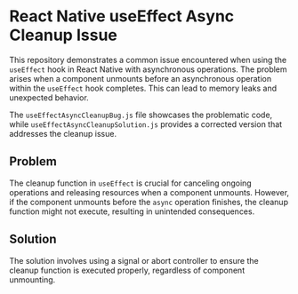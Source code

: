 # React Native useEffect Async Cleanup Issue

This repository demonstrates a common issue encountered when using the `useEffect` hook in React Native with asynchronous operations.  The problem arises when a component unmounts before an asynchronous operation within the `useEffect` hook completes. This can lead to memory leaks and unexpected behavior.

The `useEffectAsyncCleanupBug.js` file showcases the problematic code, while `useEffectAsyncCleanupSolution.js` provides a corrected version that addresses the cleanup issue.

## Problem

The cleanup function in `useEffect` is crucial for canceling ongoing operations and releasing resources when a component unmounts.  However, if the component unmounts before the `async` operation finishes, the cleanup function might not execute, resulting in unintended consequences.

## Solution

The solution involves using a signal or abort controller to ensure the cleanup function is executed properly, regardless of component unmounting.